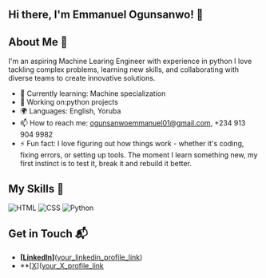 ## Hi there, I'm Emmanuel Ogunsanwo! 👋

## About Me 🚀

I'm an aspiring Machine Learing Engineer with experience in python I love tackling complex problems, learning new skills, and collaborating with diverse teams to create innovative solutions.

- 🌱 Currently learning: Machine specialization
- 🔭 Working on:python projects
- 🌍 Languages: English, Yoruba
- 📫 How to reach me: ogunsanwoemmanuel01@gmail.com, +234 913 904 9982
- ⚡ Fun fact: I love figuring out how things work - whether it's coding, fixing errors, or setting up tools. The moment I learn something new, my first instinct is to test it, break it and rebuild it better.

## My Skills 🧠

![HTML](https://img.shields.io/badge/-HTML-E34F26?style=flat-square&logo=html5&logoColor=white)
![CSS](https://img.shields.io/badge/-CSS-1572B6?style=flat-square&logo=css3&logoColor=white)
![Python](https://img.shields.io/badge/Python-FFD43B?style=for-the-badge&logo=python&logoColor=blue)


## Get in Touch 📬
- **[[LinkedIn](https://img.shields.io/badge/LinkedIn-0077B5?style=for-the-badge&logo=linkedin&logoColor=white)]**([your_linkedin_profile_link](https://www.linkedin.com/in/emmanuel-ogunsanwo-b2326b354))
- **[[X](https://img.shields.io/badge/X-000000?style=for-the-badge&logo=x&logoColor=white)]([your_X_profile_link](https://x.com/Emmanuel1778612?t=18XmzBMEPJOF0iO5zW1UIQ&s=09)


